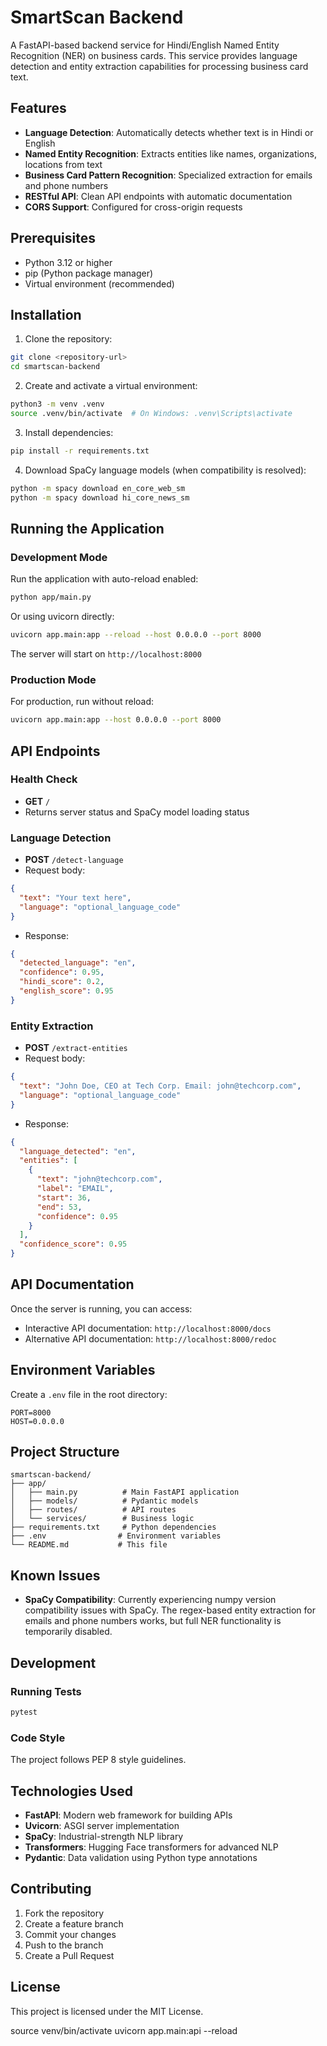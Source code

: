 # SmartScan Backend

A FastAPI-based backend service for Hindi/English Named Entity Recognition (NER) on business cards. This service provides language detection and entity extraction capabilities for processing business card text.

## Features

- **Language Detection**: Automatically detects whether text is in Hindi or English
- **Named Entity Recognition**: Extracts entities like names, organizations, locations from text
- **Business Card Pattern Recognition**: Specialized extraction for emails and phone numbers
- **RESTful API**: Clean API endpoints with automatic documentation
- **CORS Support**: Configured for cross-origin requests

## Prerequisites

- Python 3.12 or higher
- pip (Python package manager)
- Virtual environment (recommended)

## Installation

1. Clone the repository:
```bash
git clone <repository-url>
cd smartscan-backend
```

2. Create and activate a virtual environment:
```bash
python3 -m venv .venv
source .venv/bin/activate  # On Windows: .venv\Scripts\activate
```

3. Install dependencies:
```bash
pip install -r requirements.txt
```

4. Download SpaCy language models (when compatibility is resolved):
```bash
python -m spacy download en_core_web_sm
python -m spacy download hi_core_news_sm
```

## Running the Application

### Development Mode

Run the application with auto-reload enabled:
```bash
python app/main.py
```

Or using uvicorn directly:
```bash
uvicorn app.main:app --reload --host 0.0.0.0 --port 8000
```

The server will start on `http://localhost:8000`

### Production Mode

For production, run without reload:
```bash
uvicorn app.main:app --host 0.0.0.0 --port 8000
```

## API Endpoints

### Health Check
- **GET** `/`
- Returns server status and SpaCy model loading status

### Language Detection
- **POST** `/detect-language`
- Request body:
```json
{
  "text": "Your text here",
  "language": "optional_language_code"
}
```
- Response:
```json
{
  "detected_language": "en",
  "confidence": 0.95,
  "hindi_score": 0.2,
  "english_score": 0.95
}
```

### Entity Extraction
- **POST** `/extract-entities`
- Request body:
```json
{
  "text": "John Doe, CEO at Tech Corp. Email: john@techcorp.com",
  "language": "optional_language_code"
}
```
- Response:
```json
{
  "language_detected": "en",
  "entities": [
    {
      "text": "john@techcorp.com",
      "label": "EMAIL",
      "start": 36,
      "end": 53,
      "confidence": 0.95
    }
  ],
  "confidence_score": 0.95
}
```

## API Documentation

Once the server is running, you can access:
- Interactive API documentation: `http://localhost:8000/docs`
- Alternative API documentation: `http://localhost:8000/redoc`

## Environment Variables

Create a `.env` file in the root directory:
```env
PORT=8000
HOST=0.0.0.0
```

## Project Structure

```
smartscan-backend/
├── app/
│   ├── main.py          # Main FastAPI application
│   ├── models/          # Pydantic models
│   ├── routes/          # API routes
│   └── services/        # Business logic
├── requirements.txt     # Python dependencies
├── .env                # Environment variables
└── README.md           # This file
```

## Known Issues

- **SpaCy Compatibility**: Currently experiencing numpy version compatibility issues with SpaCy. The regex-based entity extraction for emails and phone numbers works, but full NER functionality is temporarily disabled.

## Development

### Running Tests
```bash
pytest
```

### Code Style
The project follows PEP 8 style guidelines.

## Technologies Used

- **FastAPI**: Modern web framework for building APIs
- **Uvicorn**: ASGI server implementation
- **SpaCy**: Industrial-strength NLP library
- **Transformers**: Hugging Face transformers for advanced NLP
- **Pydantic**: Data validation using Python type annotations

## Contributing

1. Fork the repository
2. Create a feature branch
3. Commit your changes
4. Push to the branch
5. Create a Pull Request

## License

This project is licensed under the MIT License.

source venv/bin/activate
uvicorn app.main:api --reload